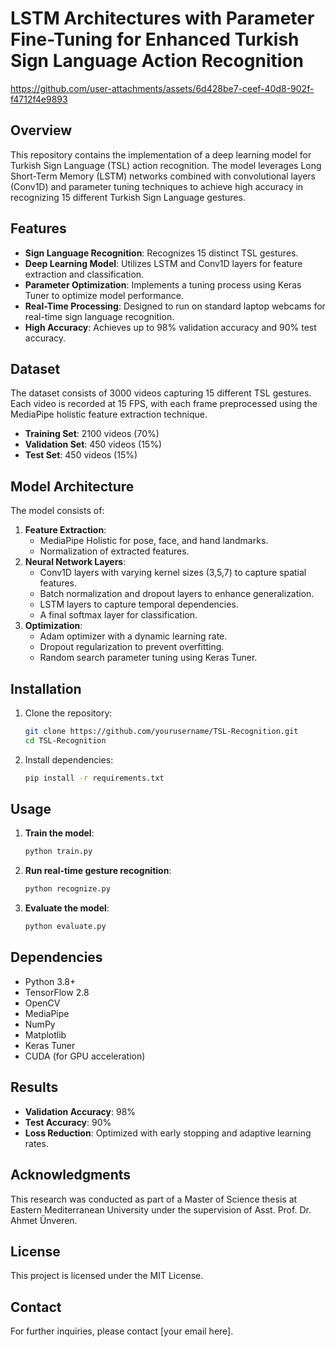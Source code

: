 # LSTM Architectures with Parameter Fine-Tuning for Enhanced Turkish Sign Language Action Recognition

https://github.com/user-attachments/assets/6d428be7-ceef-40d8-902f-f4712f4e9893
## Overview
This repository contains the implementation of a deep learning model for Turkish Sign Language (TSL) action recognition. The model leverages Long Short-Term Memory (LSTM) networks combined with convolutional layers (Conv1D) and parameter tuning techniques to achieve high accuracy in recognizing 15 different Turkish Sign Language gestures.

## Features
- **Sign Language Recognition**: Recognizes 15 distinct TSL gestures.
- **Deep Learning Model**: Utilizes LSTM and Conv1D layers for feature extraction and classification.
- **Parameter Optimization**: Implements a tuning process using Keras Tuner to optimize model performance.
- **Real-Time Processing**: Designed to run on standard laptop webcams for real-time sign language recognition.
- **High Accuracy**: Achieves up to 98% validation accuracy and 90% test accuracy.

## Dataset
The dataset consists of 3000 videos capturing 15 different TSL gestures. Each video is recorded at 15 FPS, with each frame preprocessed using the MediaPipe holistic feature extraction technique.
- **Training Set**: 2100 videos (70%)
- **Validation Set**: 450 videos (15%)
- **Test Set**: 450 videos (15%)

## Model Architecture
The model consists of:
1. **Feature Extraction**:
   - MediaPipe Holistic for pose, face, and hand landmarks.
   - Normalization of extracted features.
2. **Neural Network Layers**:
   - Conv1D layers with varying kernel sizes (3,5,7) to capture spatial features.
   - Batch normalization and dropout layers to enhance generalization.
   - LSTM layers to capture temporal dependencies.
   - A final softmax layer for classification.
3. **Optimization**:
   - Adam optimizer with a dynamic learning rate.
   - Dropout regularization to prevent overfitting.
   - Random search parameter tuning using Keras Tuner.

## Installation
1. Clone the repository:
   ```bash
   git clone https://github.com/yourusername/TSL-Recognition.git
   cd TSL-Recognition
   ```
2. Install dependencies:
   ```bash
   pip install -r requirements.txt
   ```

## Usage
1. **Train the model**:
   ```bash
   python train.py
   ```
2. **Run real-time gesture recognition**:
   ```bash
   python recognize.py
   ```
3. **Evaluate the model**:
   ```bash
   python evaluate.py
   ```

## Dependencies
- Python 3.8+
- TensorFlow 2.8
- OpenCV
- MediaPipe
- NumPy
- Matplotlib
- Keras Tuner
- CUDA (for GPU acceleration)

## Results
- **Validation Accuracy**: 98%
- **Test Accuracy**: 90%
- **Loss Reduction**: Optimized with early stopping and adaptive learning rates.

## Acknowledgments
This research was conducted as part of a Master of Science thesis at Eastern Mediterranean University under the supervision of Asst. Prof. Dr. Ahmet Ünveren.

## License
This project is licensed under the MIT License.

## Contact
For further inquiries, please contact [your email here].

